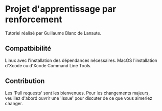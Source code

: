 # Projet d'apprentissage par renforcement

Tutoriel réalisé par Guillaume Blanc de Lanaute.

## Compatbibilité

Linux avec l'installation des dépendances nécessaires.
MacOS l'installation d'Xcode ou d'Xcode Command Line Tools.

## Contribution

Les 'Pull requests' sont les bienvenues. Pour les changements majeurs, veuillez d'abord ouvrir une 'Issue' pour discuter de ce que vous aimeriez changer.
